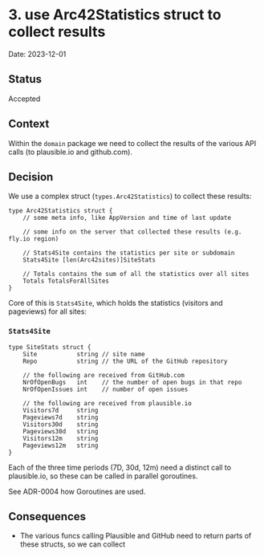 # 3. use Arc42Statistics struct to collect results

Date: 2023-12-01

## Status

Accepted

## Context

Within the `domain` package we need to collect the results of the various API calls (to plausible.io and github.com).

## Decision

We use a complex struct (`types.Arc42Statistics`) to collect these results:

```
type Arc42Statistics struct {
    // some meta info, like AppVersion and time of last update
    
	// some info on the server that collected these results (e.g. fly.io region)
	
	// Stats4Site contains the statistics per site or subdomain
	Stats4Site [len(Arc42sites)]SiteStats

	// Totals contains the sum of all the statistics over all sites
	Totals TotalsForAllSites
}
```

Core of this is `Stats4Site`, which holds the statistics (visitors and pageviews) for all sites:

### `Stats4Site`

```
type SiteStats struct {
	Site           string // site name
	Repo           string // the URL of the GitHub repository
	
	// the following are received from GitHub.com
	NrOfOpenBugs   int    // the number of open bugs in that repo
	NrOfOpenIssues int    // number of open issues
	
	// the following are received from plausible.io
	Visitors7d     string
	Pageviews7d    string
	Visitors30d    string
	Pageviews30d   string
	Visitors12m    string
	Pageviews12m   string
}
```

Each of the three time periods (7D, 30d, 12m) need a distinct call to plausible.io, so these can be called in parallel goroutines.

See ADR-0004 how Goroutines are used.

## Consequences

* The various funcs calling Plausible and GitHub need to return parts of these structs, so we can collect
